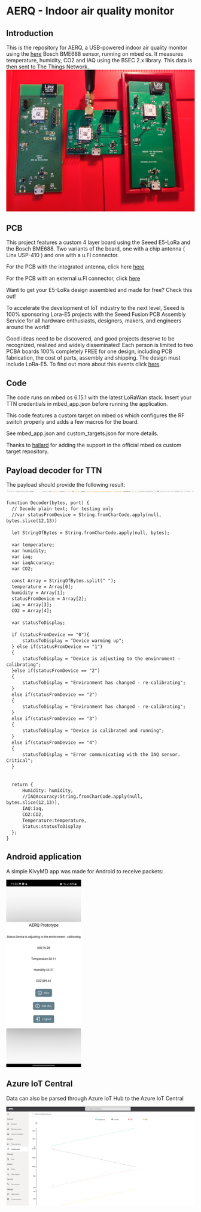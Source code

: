 # AERQ - Indoor air quality monitor

## Introduction
This is the repository for AERQ, a USB-powered indoor air quality monitor using the
[here](/PCB/101-5/) Bosch BME688 sensor, running on mbed os.
It measures temperature, humidity, CO2 and IAQ using the BSEC 2.x library.
This data is then sent to The Things Network.
![Boards](./Images/boards.jpg "PCBs")





## PCB
This project features a custom 4 layer board using the Seeed E5-LoRa and the Bosch BME688.
Two variants of the board, one with a chip antenna ( Linx USP-410 ) and one with a u.Fl connector.

For the PCB with the integrated antenna, click here [here](/PCB/101-5/)


For the PCB with an external u.Fl connector, click [here](/PCB/101-3/)


Want to get your E5-LoRa design assembled and made for free? Check this out!

To accelerate the development of IoT industry to the next level, Seeed is 100% sponsoring Lora-E5 projects with the Seeed Fusion PCB Assembly Service for all hardware enthusiasts, designers, makers, and engineers around the world!

Good ideas need to be discovered, and good projects deserve to be recognized, realized and widely disseminated! Each person is limited to two PCBA boards 100% completely FREE for one design, including PCB fabrication, the cost of parts, assembly and shipping. The design must include LoRa-E5. To find out more about this events click [here](https://www.seeedstudio.com/blog/2021/10/21/invigorate-your-inspiration-for-iot-with-lora-e5-and-free-seeed-fusion-pcba-prototypes/). 




## Code

The code runs on mbed os 6.15.1 with the latest LoRaWan stack.
Insert your TTN credentials in mbed_app.json before running the application.

This code features a custom target on mbed os which configures the RF switch properly and adds a few macros for the board.

See mbed_app.json and custom_targets.json for more details.


Thanks to [hallard](https://github.com/hallard/LoRa-E5-Breakout) for adding the support in the official mbed os custom target repository.




## Payload decoder for TTN
The payload should provide the following result:
![TTN data](./Images/ttndata.PNG "TTN packet")



```
function Decoder(bytes, port) {
  // Decode plain text; for testing only 
  //var statusFromDevice = String.fromCharCode.apply(null, bytes.slice(12,13))
  
  let StringOfBytes = String.fromCharCode.apply(null, bytes);
  
  var temperature;
  var humidity;
  var iaq;
  var iaqAccuracy;
  var CO2;
  
  const Array = StringOfBytes.split(" ");
  temperature = Array[0];
  humidity = Array[1];
  statusFromDevice = Array[2];
  iaq = Array[3];
  CO2 = Array[4];
  
  var statusToDisplay;
  
  if (statusFromDevice == "0"){
      statusToDisplay = "Device warming up";
  } else if(statusFromDevice == "1")
  {
      statusToDisplay = "Device is adjusting to the envinroment - calibrating";
  }else if(statusFromDevice == "2")
  {
      statusToDisplay = "Environment has changed - re-calibrating";
  }
  else if(statusFromDevice == "2")
  {
      statusToDisplay = "Environment has changed - re-calibrating";
  }
  else if(statusFromDevice == "3")
  {
      statusToDisplay = "Device is calibrated and running";
  }
  else if(statusFromDevice == "4")
  {
      statusToDisplay = "Error communicating with the IAQ sensor. Critical";
  }
  
  
  return {
      Humidity: humidity,
      //IAQAccuracy:String.fromCharCode.apply(null, bytes.slice(12,13)),
      IAQ:iaq,
      CO2:CO2,
      Temperature:temperature,
      Status:statusToDisplay
  };
}
```

## Android application

A simple KivyMD app was made for Android to receive packets:

<img src="Images/kivyprototype.png" width="200" height="500">


## Azure IoT Central

Data can also be parsed through Azure IoT Hub to the Azure IoT Central

<img src="Images/iotcentral.png" >


